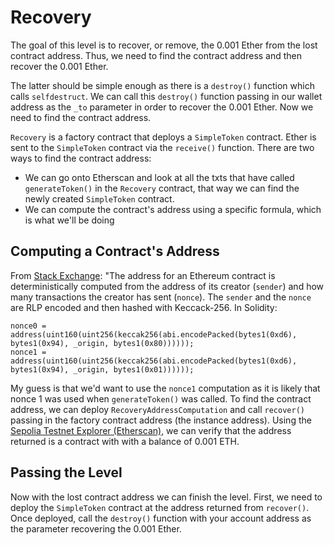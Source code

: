 # Recovery

The goal of this level is to recover, or remove, the 0.001 Ether from the lost contract address. Thus, we need to find the contract address and then recover the 0.001 Ether.

The latter should be simple enough as there is a `destroy()` function which calls `selfdestruct`. We can call this `destroy()` function passing in our wallet address as the `_to` parameter in order to recover the 0.001 Ether. Now we need to find the contract address.

`Recovery` is a factory contract that deploys a `SimpleToken` contract. Ether is sent to the `SimpleToken` contract via the `receive()` function. There are two ways to find the contract address:
- We can go onto Etherscan and look at all the txts that have called `generateToken()` in the `Recovery` contract, that way we can find the newly created `SimpleToken` contract.
- We can compute the contract's address using a specific formula, which is what we'll be doing

## Computing a Contract's Address

From [Stack Exchange](https://ethereum.stackexchange.com/questions/760/how-is-the-address-of-an-ethereum-contract-computed): "The address for an Ethereum contract is deterministically computed from the address of its creator (`sender`) and how many transactions the creator has sent (`nonce`). The `sender` and the `nonce` are RLP encoded and then hashed with Keccack-256. In Solidity:
```
nonce0 = address(uint160(uint256(keccak256(abi.encodePacked(bytes1(0xd6), bytes1(0x94), _origin, bytes1(0x80))))));
nonce1 = address(uint160(uint256(keccak256(abi.encodePacked(bytes1(0xd6), bytes1(0x94), _origin, bytes1(0x01))))));
```
My guess is that we'd want to use the `nonce1` computation as it is likely that nonce 1 was used when `generateToken()` was called. To find the contract address, we can deploy `RecoveryAddressComputation` and call `recover()` passing in the factory contract address (the instance address). Using the [Sepolia Testnet Explorer (Etherscan)](https://sepolia.etherscan.io/), we can verify that the address returned is a contract with with a balance of 0.001 ETH. 

## Passing the Level
Now with the lost contract address we can finish the level. First, we need to deploy the `SimpleToken` contract at the address returned from `recover()`. Once deployed, call the `destroy()` function with your account address as the parameter recovering the 0.001 Ether.